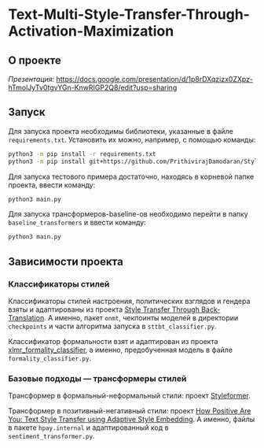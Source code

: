 # Text-Multi-Style-Transfer-Through-Activation-Maximization

## О проекте

_Презентация:_ https://docs.google.com/presentation/d/1p8rDXqzizx0ZXpz-hTmolJyTv0tgvYGn-KnwRIGP2Q8/edit?usp=sharing

## Запуск

Для запуска проекта необходимы библиотеки, указанные в файле `requirements.txt`.
Установить их можно, например, с помощью команды:

```bash
python3 -m pip install -r requirements.txt
python3 -m pip install git+https://github.com/PrithivirajDamodaran/Styleformer.git
```

Для запуска тестового примера достаточно, находясь в корневой папке проекта, ввести команду:

```bash
python3 main.py
```

Для запуска трансформеров-baseline-ов необходимо перейти в папку `baseline_transformers` и ввести команду:
```bash
python3 main.py
```

## Зависимости проекта

### Классификаторы стилей

Классификаторы стилей настроения, политических взглядов и гендера взяты и адаптированы из
проекта [Style Transfer Through Back-Translation](https://github.com/shrimai/Style-Transfer-Through-Back-Translation).
А именно, пакет `onmt`, чекпоинты моделей в директории `checkpoints` и части алгоритма запуска в `sttbt_classifier.py`.

Классификатор формальности взят и адаптирован из
проекта [xlmr_formality_classifier](https://huggingface.co/SkolkovoInstitute/xlmr_formality_classifier), а именно,
предобученная модель в файле `formality_classifier.py`.

### Базовые подходы &mdash; трансформеры стилей

Трансформер в формальный-неформальный стили: проект [Styleformer](https://github.com/PrithivirajDamodaran/Styleformer).

Трансформер в позитивный-негативный стили:
проект [How Positive Are You: Text Style Transfer using Adaptive Style Embedding](https://github.com/kinggodhj/How-Positive-Are-You-Text-Style-Transfer-using-Adaptive-Style-Embedding).
А именно, файлы в пакете `hpay.internal` и адаптированный код в `sentiment_transformer.py`.
